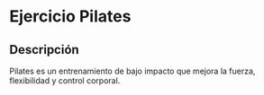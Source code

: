 # Ejercicio Pilates
## Descripción
Pilates es un entrenamiento de bajo impacto que mejora la fuerza, flexibilidad y control corporal.
